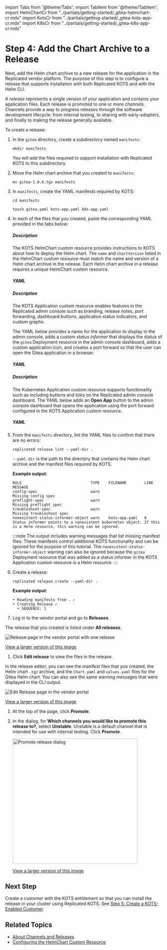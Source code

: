 import Tabs from '@theme/Tabs';
import TabItem from '@theme/TabItem';
import HelmChartCr from "../partials/getting-started/_gitea-helmchart-cr.mdx"
import KotsCr from "../partials/getting-started/_gitea-kots-app-cr.mdx"
import K8sCr from "../partials/getting-started/_gitea-k8s-app-cr.mdx"

# Step 4: Add the Chart Archive to a Release

Next, add the Helm chart archive to a new release for the application in the Replicated vendor platform. The purpose of this step is to configure a release that supports installation with both Replicated KOTS and with the Helm CLI.

A _release_ represents a single version of your application and contains your application files. Each release is promoted to one or more _channels_. Channels provide a way to progress releases through the software development lifecycle: from internal testing, to sharing with early-adopters, and finally to making the release generally available.

To create a release:

1. In the `gitea` directory, create a subdirectory named `manifests`:

   ```
   mkdir manifests
   ```

   You will add the files required to support installation with Replicated KOTS to this subdirectory.

1. Move the Helm chart archive that you created to `manifests`:

   ```
   mv gitea-1.0.6.tgz manifests
   ```

1. In `manifests`, create the YAML manifests required by KOTS:
   ```
   cd manifests
   ```
   ```
   touch gitea.yaml kots-app.yaml k8s-app.yaml
   ```

1. In each of the files that you created, paste the corresponding YAML provided in the tabs below:

   <Tabs>
   <TabItem value="helmchart" label="gitea.yaml" default>
    <h5>Description</h5>
    <p>The KOTS HelmChart custom resource provides instructions to KOTS about how to deploy the Helm chart. The <code>name</code> and <code>chartVersion</code> listed in the HelmChart custom resource must match the name and version of a Helm chart archive in the release. Each Helm chart archive in a release requires a unique HelmChart custom resource.</p>
    <h5>YAML</h5>
    <HelmChartCr/>
   </TabItem>
   <TabItem value="kots-app" label="kots-app.yaml">
   <h5>Description</h5>
    <p>The KOTS Application custom resource enables features in the Replicated admin console such as branding, release notes, port forwarding, dashboard buttons, application status indicators, and custom graphs.</p><p>The YAML below provides a name for the application to display in the admin console, adds a custom <em>status informer</em> that displays the status of the <code>gitea</code> Deployment resource in the admin console dashboard, adds a custom application icon, and creates a port forward so that the user can open the Gitea application in a browser.</p>
    <h5>YAML</h5>
    <KotsCr/>
   </TabItem>
   <TabItem value="k8s-app" label="k8s-app.yaml">
   <h5>Description</h5>
    <p>The Kubernetes Application custom resource supports functionality such as including buttons and links on the Replicated admin console dashboard. The YAML below adds an <strong>Open App</strong> button to the admin console dashboard that opens the application using the port forward configured in the KOTS Application custom resource.</p>
    <h5>YAML</h5>
    <K8sCr/>
   </TabItem>
   </Tabs>   

1. From the `manifests` directory, lint the YAML files to confirm that there are no errors:

   ```
   replicated release lint --yaml-dir .
   ```
   `--yaml-dir` is the path to the directory that contains the Helm chart archive and the manifest files required by KOTS.

   **Example output**:

   ```
   RULE                               TYPE    FILENAME        LINE  MESSAGE
   config-spec                        warn                          Missing config spec                                                         
   preflight-spec                     warn                          Missing preflight spec
   troubleshoot-spec                  warn                          Missing troubleshoot spec
   nonexistent-status-informer-object warn    kots-app.yaml   8     Status informer points to a nonexistent kubernetes object. If this is a Helm resource, this warning can be ignored.
   ```
   :::note
   The output includes warning messages that list missing manifest files. These manifests control additional KOTS functionality and can be ignored for the purpose of this tutorial. The `nonexistent-status-informer-object` warning can also be ignored because the `gitea` Deployment resource that was added as a status informer in the KOTS Application custom resource is a Helm resource.
   :::

1. Create a release:

   ```
   replicated release create --yaml-dir .
   ```
   **Example output**:
   ```
   • Reading manifests from . ✓
   • Creating Release ✓
     • SEQUENCE: 1
   ```

1. Log in to the vendor portal and go to **Releases**.

  The release that you created is listed under **All releases**.

  ![Release page in the vendor portal with one release](/images/tutorial-kots-helm-release-seq-1.png)

  [View a larger version of this image](/images/tutorial-kots-helm-release-seq-1.png)

1. Click **Edit release** to view the files in the release.

  In the release editor, you can see the manifest files that you created, the Helm chart `.tgz` archive, and the `Chart.yaml` and `values.yaml` files for the Gitea Helm chart. You can also see the same warning messages that were displayed in the CLI output.

  ![Edit Release page in the vendor portal](/images/tutorial-kots-helm-release-edit-seq-1.png)

  [View a larger version of this image](/images/tutorial-kots-helm-release-edit-seq-1.png)

1. At the top of the page, click **Promote**.

1. In the dialog, for **Which channels you would like to promote this release to?**, select **Unstable**. Unstable is a default channel that is intended for use with internal testing. Click **Promote**.

   <img alt="Promote release dialog" src="/images/release-promote.png" width="400px"/>

   [View a larger version of this image](/images/release-promote.png)    

## Next Step

Create a customer with the KOTS entitlement so that you can install the release in your cluster using Replicated KOTS. See [Step 5: Create a KOTS-Enabled Customer](tutorial-kots-helm-create-customer).

## Related Topics

* [About Channels and Releases](/vendor/releases-about)
* [Configuring the HelmChart Custom Resource](/vendor/helm-native-v2-using)